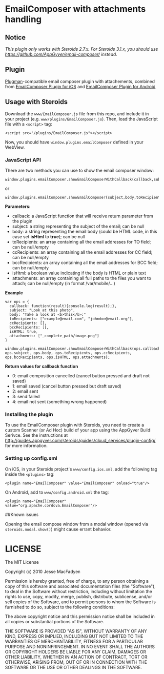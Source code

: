 # EmailComposer with attachments handling

## Notice

*This plugin only works with Steroids 2.7.x. For Steroids 3.1.x, you should use https://github.com/AppGyver/email-composer/ instead.*

## Plugin

[Plugman](https://github.com/apache/cordova-plugman)-compatible email composer plugin with attachements, combined from [EmailComposer Plugin for iOS](https://github.com/phonegap/phonegap-plugins/tree/master/iOS/EmailComposerWithAttachments) and [EmailComposer Plugin for Android](https://github.com/phonegap/phonegap-plugins/tree/master/Android/EmailComposerWithAttachments)

## Usage with Steroids

Download the `www/EmailComposer.js` file from this repo, and include it in your project (e.g. `www/plugins/EmailComposer.js`). Then, load the JavaScript file with a `<script>` tag:

```
<script src="/plugins/EmailComposer.js"></script>
```

Now, you should have `window.plugins.emailComposer` defined in your WebView.

### JavaScript API

There are two methods you can use to show the email composer window:

```
window.plugins.emailComposer.showEmailComposerWithCallback(callback,subject,body,toRecipients,ccRecipients,bccRecipients,isHtml,attachments);
```

or

```
window.plugins.emailComposer.showEmailComposer(subject,body,toRecipients,ccRecipients,bccRecipients,isHtml,attachments);
```

**Parameters:**
- callback: a JavaScript function that will receive return parameter from the plugin
- subject: a string representing the subject of the email; can be null
- body: a string representing the email body (could be HTML code, in this case set **isHtml** to **true**); can be null
- toRecipients: an array containing all the email addresses for TO field; can be null/empty
- ccRecipients: an array containing all the email addresses for CC field; can be null/empty
- bccRecipients: an array containing all the email addresses for BCC field; can be null/empty
- isHtml: a boolean value indicating if the body is HTML or plain text
- attachments: an array containing all full paths to the files you want to attach; can be null/empty (in format /var/mobile/...)

**Example**

```
var ops = {
  callback: function(result){console.log(result);},
  subject: "Look at this photo",
  body: "Take a look at <b>this</b>:"
  toRecipients: ["example@email.com", "johndoe@email.org"],
  ccRecipients: [],
  bccRecipients: [],
  isHTML: true,
  attachments: ["_complete_path/image.png"]
}

window.plugins.emailComposer.showEmailComposerWithCallback(ops.callback, ops.subject, ops.body, ops.toRecipients, ops.ccRecipients, ops.bccRecipients, ops.isHTML, ops.attachments);
```

**Return values for callback function**
- 0: email composition cancelled (cancel button pressed and draft not saved)
- 1: email saved (cancel button pressed but draft saved)
- 2: email sent
- 3: send failed
- 4: email not sent (something wrong happened)

### Installing the plugin

To use the EmailComposer plugin with Steroids, you need to create a custom Scanner (or Ad Hoc) build of your app using the AppGyver Build Serivce. See the instructions at http://guides.appgyver.com/steroids/guides/cloud_services/plugin-config/ for more information.

### Setting up config.xml

On iOS, in your Steroids project's `www/config.ios.xml`, add the following tag inside the `<plugins>` tag:

```
<plugin name="EmailComposer" value="EmailComposer" onload="true"/>
```

On Android, add to `www/config.android.xml` the tag:

```
<plugin name="EmailComposer" value="org.apache.cordova.EmailComposer"/>
```

##Known issues

Opening the email compose window from a modal window (opened via `steroids.modal.show()`) might cause errant behavior.

# LICENSE
The MIT License

Copyright (c) 2010 Jesse MacFadyen

Permission is hereby granted, free of charge, to any person obtaining a copy of this software and associated documentation files (the "Software"), to deal in the Software without restriction, including without limitation the rights to use, copy, modify, merge, publish, distribute, sublicense, and/or sell copies of the Software, and to permit persons to whom the Software is furnished to do so, subject to the following conditions:

The above copyright notice and this permission notice shall be included in all copies or substantial portions of the Software.

THE SOFTWARE IS PROVIDED "AS IS", WITHOUT WARRANTY OF ANY KIND, EXPRESS OR IMPLIED, INCLUDING BUT NOT LIMITED TO THE WARRANTIES OF MERCHANTABILITY, FITNESS FOR A PARTICULAR PURPOSE AND NONINFRINGEMENT. IN NO EVENT SHALL THE AUTHORS OR COPYRIGHT HOLDERS BE LIABLE FOR ANY CLAIM, DAMAGES OR OTHER LIABILITY, WHETHER IN AN ACTION OF CONTRACT, TORT OR OTHERWISE, ARISING FROM, OUT OF OR IN CONNECTION WITH THE SOFTWARE OR THE USE OR OTHER DEALINGS IN THE SOFTWARE.
